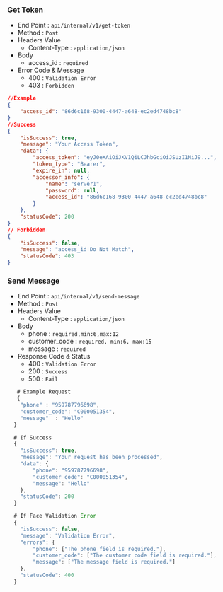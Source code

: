 ### Get Token

- End Point   : `api/internal/v1/get-token`
- Method      : `Post`
- Headers  Value  
  -  Content-Type :  `application/json`
- Body
  - access_id    :  `required`
- Error Code & Message     
  - 400 : `Validation Error`
  - 403 :  `Forbidden`

```json
//Example
{ 
    "access_id": "86d6c168-9300-4447-a648-ec2ed4748bc8"
}
//Success
{
    "isSuccess": true,
    "message": "Your Access Token",
    "data": {
        "access_token": "eyJ0eXAiOiJKV1QiLCJhbGciOiJSUzI1NiJ9...",
        "token_type": "Bearer",
        "expire_in": null,
        "accessor_info": {
            "name": "server1",
            "password": null,
            "access_id": "86d6c168-9300-4447-a648-ec2ed4748bc8"
        }
    },
    "statusCode": 200
}
// Forbidden
{
    "isSuccess": false,
    "message": "access_id Do Not Match",
    "statusCode": 403
}
```





### Send Message

- End Point   : `api/internal/v1/send-message`
- Method      : `Post`
- Headers  Value  
  -  Content-Type :  `application/json`
- Body
  - phone    :  `required,min:6,max:12`
  - customer_code  : `required, min:6, max:15`
  - message  :  `required`
- Response Code & Status     
  - 400 : `Validation Error`
  - 200 : `Success`
  - 500 : `Fail`

```js
   # Example Request
   {
    "phone" : "959787796698",
    "customer_code": "C000051354",
    "message"  : "Hello"
  }

  # If Success
  {
    "isSuccess": true,
    "message": "Your request has been processed",
    "data": {
        "phone": "959787796698",
        "customer_code": "C000051354",
        "message": "Hello"
    },
    "statusCode": 200
  }

  # If Face Validation Error
  {
    "isSuccess": false,
    "message": "Validation Error",
    "errors": {
        "phone": ["The phone field is required."],
        "customer_code": ["The customer code field is required."],
        "message": ["The message field is required."]
    },
    "statusCode": 400
  }
```